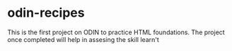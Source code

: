 # odin-recipes
This is the first project on ODIN to practice HTML foundations.
The project once completed will help in assesing the skill learn't
